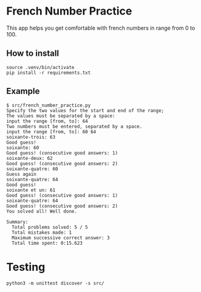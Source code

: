 # French Number Practice

This app helps you get comfortable with french numbers in range from 0 to 100.

## How to install

```shell
source .venv/bin/activate
pip install -r requirements.txt
```

## Example

```plain
$ src/french_number_practice.py
Specify the two values for the start and end of the range;
The values must be separated by a space:
input the range [from, to]: 64
Two numbers must be entered, separated by a space.
input the range [from, to]: 60 64
soixante-trois: 63
Good guess!
soixante: 60
Good guess! (consecutive good answers: 1)
soixante-deux: 62
Good guess! (consecutive good answers: 2)
soixante-quatre: 60
Guess again
soixante-quatre: 64
Good guess!
soixante et un: 61
Good guess! (consecutive good answers: 1)
soixante-quatre: 64
Good guess! (consecutive good answers: 2)
You solved all! Well done.

Summary:
  Total problems solved: 5 / 5
  Total mistakes made: 1
  Maximum successive correct answer: 3
  Total time spent: 0:15.623
```

# Testing

```shell
python3 -m unittest discover -s src/
```